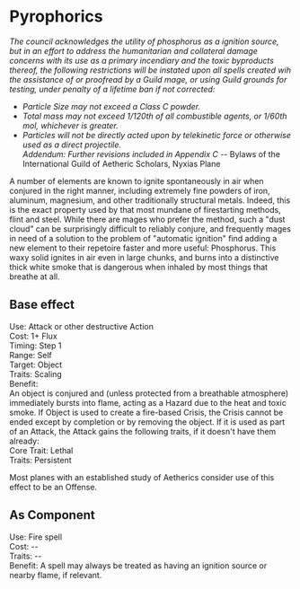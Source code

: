 # Pyrophorics

*The council acknowledges the utility of phosphorus as a ignition source, but in an effort to address the humanitarian and collateral damage concerns with its use as a primary incendiary and the toxic byproducts thereof, the following restrictions will be instated upon all spells created wih the assistance of or proofread by a Guild mage, or using Guild grounds for testing, under penalty of a lifetime ban if not corrected:*
* *Particle Size may not exceed a Class C powder.*
* *Total mass may not exceed 1/120th of all combustible agents, or 1/60th mol, whichever is greater.*
* *Particles will not be directly acted upon by telekinetic force or otherwise used as a direct projectile.*  
*Addendum: Further revisions included in Appendix C*
-- Bylaws of the International Guild of Aetheric Scholars, Nyxias Plane

A number of elements are known to ignite spontaneously in air when conjured in the right manner, including extremely fine powders of iron, aluminum, magnesium, and other traditionally structural metals. Indeed, this is the exact property used by that most mundane of firestarting methods, flint and steel. While there are mages who prefer the method, such a "dust cloud" can be surprisingly difficult to reliably conjure, and frequently mages in need of a solution to the problem of "automatic ignition" find adding a new element to their repetoire faster and more useful: Phosphorus. This waxy solid ignites in air even in large chunks, and burns into a distinctive thick white smoke that is dangerous when inhaled by most things that breathe at all.

## Base effect
Use: Attack or other destructive Action  
Cost: 1+ Flux  
Timing: Step 1  
Range: Self  
Target: Object  
Traits: Scaling  
Benefit:  
An object is conjured and (unless protected from a breathable atmosphere) immediately bursts into flame, acting as a Hazard due to the heat and toxic smoke. If Object is used to create a fire-based Crisis, the Crisis cannot be ended except by completion or by removing the object. If it is used as part of an Attack, the Attack gains the following traits, if it doesn't have them already:  
Core Trait: Lethal  
Traits: Persistent  

Most planes with an established study of Aetherics consider use of this effect to be an Offense.

## As Component
Use: Fire spell  
Cost: --  
Traits: --  
Benefit: A spell may always be treated as having an ignition source or nearby flame, if relevant.